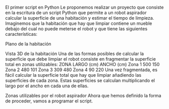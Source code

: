El primer script en Python
Le proponemos realizar un proyecto que consiste en la escritura de un script Python que permite a un robot aspirador calcular la superficie de una habitación y estimar el tiempo de limpieza.
Imaginemos que la habitación que hay que limpiar contiene un mueble debajo del cual no puede meterse el robot y que tiene las siguientes características:
 
Plano de la habitación
 
Vista 3D de la habitación
Una de las formas posibles de calcular la superficie que debe limpiar el robot consiste en fragmentar la superficie total en zonas utilizables:
ZONA	LARGO (cm)	ANCHO (cm)
Zona 1	500	150
Zona 2	480	101
Zona 3	309	480
Zona 4	90	220
Una vez fragmentada, es fácil calcular la superficie total que hay que limpiar añadiendo las superficies de cada zona. Estas superficies se calculan multiplicando el largo por el ancho en cada una de ellas.
 
Zonas utilizables por el robot aspirador
Ahora que hemos definido la forma de proceder, vamos a programar el script.
